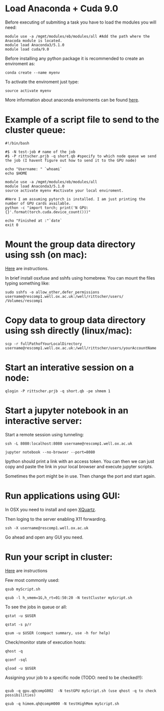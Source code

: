 # Load Anaconda + Cuda 9.0

Before executing of submiting a task you have to load the modules you will need:

```
module use -a /mgmt/modules/eb/modules/all #Add the path where the Anacoda module is located.
module load Anaconda3/5.1.0
module load cuda/9.0 
```

Before installing any python package it is recommended to create an enviroment as:

```
conda create --name myenv 
```

To activate the enviroment just type:

```
source activate myenv 
```

More information about anaconda enviroments can be found [here](https://conda.io/docs/user-guide/tasks/manage-environments.html).


# Example of a script file to send to the cluster queue:

```
#!/bin/bash

#$ -N test-job # name of the job
#$ -P rittscher.prjb -q short.qb #specify to which node queue we send the job (I havent figure out how to send it to the GPU node)
 
echo "Username: " `whoami`
echo $HOME

module use -a /mgmt/modules/eb/modules/all
module load Anaconda3/5.1.0
source activate myenv #activate your local enviroment.

#Here I am assuming pytorch is installed. I am just printing the number of GPU cards available.
python -c "import torch; print('N GPU: {}'.format(torch.cuda.device_count()))"

echo "Finished at :"`date`
exit 0
```

# Mount the group data directory using ssh (on mac):
[Here](https://susanqq.github.io/jekyll/pixyll/2017/09/05/remotefiles/) are instructions.

In brief install osxfuse and sshfs using homebrew. You can mount the files typing something like:

```
sudo sshfs -o allow_other,defer_permissions username@rescomp1.well.ox.ac.uk:/well/rittscher/users/ /Volumes/rescomp1
```

# Copy data to group data directory using ssh directly (linux/mac):

```
scp -r fullPathofYourLocalDirectory username@rescomp1.well.ox.ac.uk:/well/rittscher/users/yourAccountName
```

# Start an interative session on a node:

```
qlogin -P rittscher.prjb -q short.qb -pe shmem 1
```

# Start a jupyter notebook in an interactive server:

Start a remote session using tunneling: 

```
ssh -L 8080:localhost:8080 username@rescomp1.well.ox.ac.uk

jupyter notebook --no-browser --port=8080
```

Ipython should print a link with an access token. You can then we can just copy 
and paste the link in your local browser and execute jupyter scripts.

Sometimes the port might be in use. Then change the port and start again.

# Run applications using GUI: 

In OSX you need to install and open [XQuartz](https://www.xquartz.org/).

Then loging to the server enabling X11 forwarding.
```
ssh -X username@rescomp1.well.ox.ac.uk
```

Go ahead and open any GUI you need.


# Run your script in cluster: 

[Here](https://github.com/BIMSBbioinfo/intro2UnixandSGE/blob/master/sun_grid_engine_for_beginners/how_to_submit_a_job_using_qsub.md) are instructions 

Few most commonly used:

```
qsub myScript.sh 

qsub -l h_vmem=1G,h_rt=01:50:20 -N testCluster myScript.sh

```

To see the jobs in queue or all:

```
qstat -u $USER

qstat -s p/r

qsum -u $USER (compact summary, use -h for help)

```

Check/monitor state of execution hosts:

```
qhost -q

qconf -sql

qload -u $USER

```

Assigning your job to a specific node (TODO: need to be checked!!):

```

qsub -q gpu.q@compG002  -N testGPU myScript.sh (use qhost -q to check possibilities)

qsub -q himem.qh@compH000 -N testHighMem myScript.sh


```



